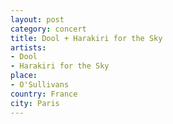 ```yaml
---
layout: post
category: concert
title: Dool + Harakiri for the Sky
artists: 
- Dool
- Harakiri for the Sky
place: 
- O'Sullivans
country: France
city: Paris
---
```


